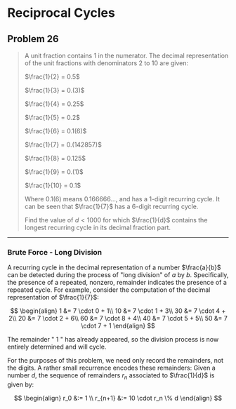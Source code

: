 # Reciprocal Cycles

## Problem 26

> A unit fraction contains 1 in the numerator. The decimal representation of the unit fractions with denominators 2 to 10 are given:
>
> $\frac{1}{2} = 0.5$
> 
> $\frac{1}{3} = 0.(3)$
> 
> $\frac{1}{4} = 0.25$
> 
> $\frac{1}{5} = 0.2$
> 
> $\frac{1}{6} = 0.1(6)$
> 
> $\frac{1}{7} = 0.(142857)$
> 
> $\frac{1}{8} = 0.125$
> 
> $\frac{1}{9} = 0.(1)$
> 
> $\frac{1}{10} = 0.1$
> 
> Where $0.1(6)$ means $0.166666\dots$, and has a $1$-digit
> recurring cycle. It can be seen that $\frac{1}{7}$ has a $6$-digit recurring cycle.
> 
> Find the value of $d < 1000$ for which $\frac{1}{d}$ contains the longest recurring cycle in its decimal fraction part.


---

### Brute Force - Long Division

A recurring cycle in the decimal representation of a number $\frac{a}{b}$ can be detected during the process of "long division" of $a$ by $b$.
Specifically, the presence of a repeated, nonzero, remainder indicates the presence of a repeated cycle. For example, consider
the computation of the decimal representation of $\frac{1}{7}$:

$$
\begin{align}
1 &= 7 \cdot 0 + 1\\
10 &= 7 \cdot 1 + 3\\
30 &= 7 \cdot 4 + 2\\
20 &= 7 \cdot 2 + 6\\
60 &= 7 \cdot 8 + 4\\
40 &= 7 \cdot 5 + 5\\
50 &= 7 \cdot 7 + 1
\end{align}
$$

The remainder " $1$ " has already appeared, so the division process is now entirely determined and will cycle.

For the purposes of this problem, we need only record the remainders, not the digits. A rather small recurrence
encodes these remainders: Given a number $d$, the sequence of remainders $r_n$ associated to $\frac{1}{d}$ is given by:

$$
\begin{align}
r_0 &:= 1 \\
r_{n+1} &:= 10 \cdot r_n \% d
\end{align}
$$